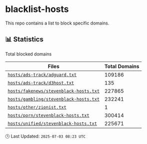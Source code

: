 # blacklist-hosts

This repo contains a list to block specific domains.

## 📊 Statistics

Total blocked domains

| Files | Total Domains |
|-----------|----------------|
| [`hosts/ads-track/adguard.txt`](https://raw.githubusercontent.com/cabrata/blacklist-hosts/main/hosts/ads-track/adguard.txt) | 109186 |
| [`hosts/ads-track/d3host.txt`](https://raw.githubusercontent.com/cabrata/blacklist-hosts/main/hosts/ads-track/d3host.txt) | 135 |
| [`hosts/fakenews/stevenblack-hosts.txt`](https://raw.githubusercontent.com/cabrata/blacklist-hosts/main/hosts/fakenews/stevenblack-hosts.txt) | 227865 |
| [`hosts/gambling/stevenblack-hosts.txt`](https://raw.githubusercontent.com/cabrata/blacklist-hosts/main/hosts/gambling/stevenblack-hosts.txt) | 232241 |
| [`hosts/other/zionist.txt`](https://raw.githubusercontent.com/cabrata/blacklist-hosts/main/hosts/other/zionist.txt) | 1 |
| [`hosts/porn/stevenblack-hosts.txt`](https://raw.githubusercontent.com/cabrata/blacklist-hosts/main/hosts/porn/stevenblack-hosts.txt) | 300414 |
| [`hosts/unified/stevenblack-hosts.txt`](https://raw.githubusercontent.com/cabrata/blacklist-hosts/main/hosts/unified/stevenblack-hosts.txt) | 225671 |

🕒 Last Updated: `2025-07-03 08:23 UTC`
